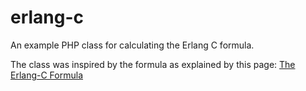 # erlang-c

An example PHP class for calculating the Erlang C formula.

The class was inspired by the formula as explained by this page:
[The Erlang-C Formula](http://mitan.co.uk/erlang/elgcmath.htm)
